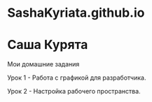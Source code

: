 
# SashaKyriata.github.io

# Саша Курята

Мои домашние задания

Урок 1 - Работа с графикой для разработчика.

Урок 2 - Настройка рабочего пространства.
